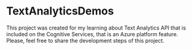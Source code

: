 # TextAnalyticsDemos
This project was created for my learning about Text Analytics API that is included on the Cognitive Services, that is an Azure platform feature.
Please, feel free to share the development steps of this project.
